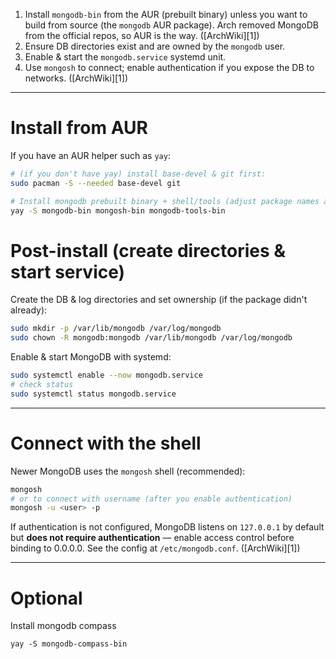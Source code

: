 
1. Install `mongodb-bin` from the AUR (prebuilt binary) unless you want to build from source (the `mongodb` AUR package). Arch removed MongoDB from the official repos, so AUR is the way. ([ArchWiki][1])
2. Ensure DB directories exist and are owned by the `mongodb` user.
3. Enable & start the `mongodb.service` systemd unit.
4. Use `mongosh` to connect; enable authentication if you expose the DB to networks. ([ArchWiki][1])

---

# Install from AUR 

If you have an AUR helper such as `yay`:

```bash
# (if you don't have yay) install base-devel & git first:
sudo pacman -S --needed base-devel git

# Install mongodb prebuilt binary + shell/tools (adjust package names as needed)
yay -S mongodb-bin mongosh-bin mongodb-tools-bin
```

# Post-install (create directories & start service)

Create the DB & log directories and set ownership (if the package didn't already):

```bash
sudo mkdir -p /var/lib/mongodb /var/log/mongodb
sudo chown -R mongodb:mongodb /var/lib/mongodb /var/log/mongodb
```

Enable & start MongoDB with systemd:

```bash
sudo systemctl enable --now mongodb.service
# check status
sudo systemctl status mongodb.service
```
---

# Connect with the shell

Newer MongoDB uses the `mongosh` shell (recommended):

```bash
mongosh
# or to connect with username (after you enable authentication)
mongosh -u <user> -p
```

If authentication is not configured, MongoDB listens on `127.0.0.1` by default but **does not require authentication** — enable access control before binding to 0.0.0.0. See the config at `/etc/mongodb.conf`. ([ArchWiki][1])

---

# Optional
Install mongodb compass

```txt
yay -S mongodb-compass-bin
```